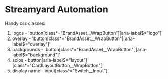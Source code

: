 # Streamyard Automation

Handy css classes:
1. logos - 'button[class*="BrandAsset__WrapButton"][aria-label$="logo"]'
2. overlay - 'button[class*="BrandAsset__WrapButton"][aria-label$="overlay"]'
3. backgrounds -  'button[class*="BrandAsset__WrapButton"][aria-label$="background"]'
4. solos - button[aria-label$="layout"][class*="CardLayoutButton__WrapButton"]
5. display name -  input[class^="Switch__Input"]'